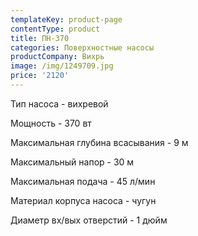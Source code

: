 ```yaml
---
templateKey: product-page
contentType: product
title: ПН-370
categories: Поверхностные насосы
productCompany: Вихрь
image: /img/1249709.jpg
price: '2120'
---
```

Тип насоса - вихревой

Мощность - 370 вт

Максимальная глубина всасывания - 9 м

Максимальный напор - 30 м

Максимальная подача - 45 л/мин

Материал корпуса насоса - чугун

Диаметр вх/вых отверстий - 1 дюйм
